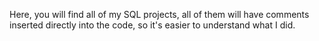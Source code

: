 Here, you will find all of my SQL projects, all of them will have comments inserted directly into the code, so it's easier to understand what I did.
